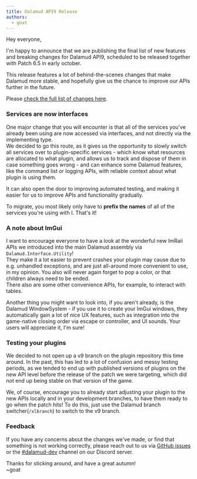 ```yaml
---
title: Dalamud API9 Release
authors:
  - goat
---
```


Hey everyone,

I'm happy to announce that we are publishing the final list of new features and breaking changes
for Dalamud API9, scheduled to be released together with Patch 6.5 in early october.

This release features a lot of behind-the-scenes changes that make Dalamud more stable, and
hopefully give us the chance to improve our APIs further in the future.

Please [check the full list of changes here](https://dalamud.dev/versions/v9/).

### Services are now interfaces
One major change that you will encounter is that all of the services you've already been using are now
accessed via interfaces, and not directly via the implementing type.
<br/>
We decided to go this route, as it gives us the opportunity to slowly switch all services over to plugin-specific services - which know what
resources are allocated to what plugin, and allows us to track and dispose of them in case something goes wrong -
and can enhance some Dalamud features, like the command list or logging APIs, with reliable context about what
plugin is using them.

It can also open the door to improving automated testing, and making it easier for us to improve APIs and functionality gradually.

To migrate, you most likely only have to **prefix the names** of all of the services you're using with I. That's it!

### A note about ImGui
I want to encourage everyone to have a look at the wonderful new ImRaii APIs we introduced into the main Dalamud assembly via `Dalamud.Interface.Utility`!
<br/>
They make it a lot easier to prevent crashes your plugin may cause due to e.g. unhandled exceptions, and are just all-around
more convenient to use, in my opinion. You also will never again forget to pop a color, or that children always need to be ended.
<br/>
There also are some other convenience APIs, for example, to interact with tables.

Another thing you might want to look into, if you aren't already, is the Dalamud WindowSystem - if you use it to create your ImGui
windows, they automatically gain a lot of nice UX features, such as integration into the game-native closing order via escape or controller,
and UI sounds. Your users will appreciate it, I'm sure!

### Testing your plugins
We decided to not open up a v9 branch on the plugin repository this time around. In the past, this has led to a lot of confusion and
messy testing periods, as we tended to end up with published versions of plugins on the new API level before the release of the
patch we were targeting, which did not end up being stable on that version of the game.

We, of course, encourage you to already start adjusting your plugin to the new APIs locally and in your development branches, to have
them ready to go when the patch hits! 
To do this, just use the Dalamud branch switcher(`/xlbranch`) to switch to the v9 branch.

### Feedback
If you have any concerns about the changes we've made, or find that something is not working correctly, please reach out to us via
[GitHub issues](https://github.com/goatcorp/Dalamud/issues/new) or the [#dalamud-dev](https://discord.com/channels/581875019861328007/860813266468732938)
channel on our Discord server.

Thanks for sticking around, and have a great autumn!
<br/>
~goat
